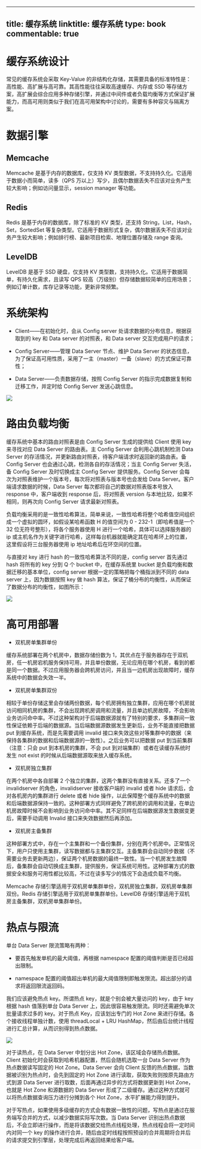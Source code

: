 
---
title: 缓存系统
linktitle: 缓存系统
type: book
commentable: true
---

# 缓存系统设计

常见的缓存系统会采取 Key-Value 的非结构化存储，其需要具备的标准特性是：高性能、高扩展与高可靠。其高性能往往采取高速缓存、内存或 SSD 等存储方案，高扩展会综合应用多种存储引擎，并通过中间件或者负载均衡等方式保证扩展能力，而高可用则类似于我们在高可用架构中讨论的，需要有多种容灾与隔离方案。

# 数据引擎

## Memcache

Memcache 是基于内存的数据库，仅支持 KV 类型数据，不支持持久化。它适用于数据小而简单，读多（QPS 万以上）写少，且偶尔数据丢失不应该对业务产生较大影响；例如访问量显示，session manager 等功能。

## Redis

Redis 是基于内存的数据库，除了标准的 KV 类型，还支持 String，List，Hash，Set，SortedSet 等复杂类型。它适用于数据形式复杂，偶尔数据丢失不应该对业务产生较大影响；例如排行榜、最新项目检索、地理位置存储及 range 查询。

## LevelDB

LevelDB 是基于 SSD 硬盘，仅支持 KV 类型数，支持持久化。它适用于数据简单，有持久化需求，且读写 QPS 较高（万级别）但存储数据较简单的应用场景；例如订单计数，库存记录等功能，更新非常频繁。

# 系统架构

- Client——在初始化时，会从 Config server 处请求数据的分布信息，根据获取到的 key 和 Data server 的对照表，和 Data server 交互完成用户的请求；

- Config Server——管理 Data Server 节点、维护 Data Server 的状态信息，为了保证高可用性质，采用了一主（master）一备（slave）的方式保证可靠性；

- Data Server——负责数据存储，按照 Config Server 的指示完成数据复制和迁移工作，并定时给 Config Server 发送心跳信息。

![](https://i.postimg.cc/TPLrJ7V9/image.png)

# 路由负载均衡

缓存系统中基本的路由对照表是由 Config Server 生成的提供给 Client 使用 key 来寻找对应 Data Server 的路由表。主 Config Server 会利用心跳机制检测 Data Server 的存活情况，并更新路由对照表，待客户端请求时返回新的路由表。备 Config Server 也会通过心跳，检测各自的存活情况；当主 Config Server 失活，备 Config Server 及时切换成主 Config Server 提供服务。Config Server 会每次为对照表维护一个版本号，每次将对照表与版本号也会发给 Data Server。客户端请求数据的时候，Data Server 每次都将自己的数据对照表版本号放入 response 中，客户端收到 response 后，将对照表 version 与本地比较，如果不相同，则再次向 Config Server 请求最新对照表。

负载均衡采用的是一致性哈希算法，简单来说，一致性哈希将整个哈希值空间组织成一个虚拟的圆环，如假设某哈希函数 H 的值空间为 0 - 232-1（即哈希值是一个 32 位无符号整形），将各个服务器使用 H 进行一个哈希，具体可以选择服务器的 ip 或主机名作为关键字进行哈希，这样每台机器就能确定其在哈希环上的位置，这里假设将三台服务器使用 ip 地址哈希后在环空间的位置。

与直接对 key 进行 hash 的一致性哈希算法不同的是，config server 首先通过 hash 将所有的 key 分到 Q 个 bucket 中，在缓存系统里 bucket 是负载均衡和数据迁移的基本单位，config server 根据一定的策略把每个桶指派到不同的 data server 上，因为数据按照 key 做 hash 算法，保证了桶分布的均衡性，从而保证了数据分布的均衡性，如图所示：

![](https://i.postimg.cc/P5GyGPXZ/image.png)

# 高可用部署

- 双机房单集群单份

缓存系统部署在两个机房中，数据存储份数为 1，其优点在于服务器存在于双机房，任一机房宕机服务保持可用，并且单份数据，无论应用在哪个机房，看到的都是同一个数据。不过应用服务器会跨机房访问，并且当一边机房出现故障时，缓存系统中的数据会失效一半。

- 双机房单集群双份

相较于单份存储这里会存储两份数据，每个机房拥有独立集群，应用在哪个机房就访问相同机房的集群，不会出现跨机房调用和流量，并且单边机房故障，不会影响业务访问命中率。不过这种架构对于后端数据源就有了特别的要求，多集群间一致性保证依赖于后端的数据源。当后端数据源数据发生更新后，业务不能直接把数据 put 到缓存系统，而是先需要调用 invalid 接口来失效这些对等集群中的数据（来保持各集群的数据和后端数据源的一致性）。之后业务可以把数据 put 到当前集群（注意：只会 put 到本机房的集群，不会 put 到对端集群）或者在读缓存系统时发生 not exist 的时候从后端数据源取来放入缓存系统。

- 双机房独立集群

在两个机房中各自部署 2 个独立的集群，这两个集群没有直接关系。还多了一个 invalidserver 的角色，invalidserver 接收客户端的 invalid 或者 hide 请求后，会对各机房内的集群进行 delete 或者 hide 操作，以此保障整个缓存系统中的数据和后端数据源保持一致的。这种部署方式同样避免了跨机房的调用和流量，在单边机房故障时候不会影响到业务访问命中率。其不足同样在后端数据源发生数据变更后，需要手动调用 Invalid 接口来失效数据然后再添加。

- 双机房主备集群

这种部署方式中，存在一个主集群和一个备份集群，分别在两个机房中。正常情况下，用户只使用主集群，读写数据都与主集群交互。主备集群会自动同步数据（不需要业务去更新两边），保证两个机房数据的最终一致性。当一个机房发生故障后，备集群会自动切换成主集群，提供服务，保证系统可用性。这种部署方式的数据安全和服务可用性都比较高，不过在读多写少的情况下会造成负载不均衡。

Memcache 存储引擎适用于双机房单集群单份，双机房独立集群，双机房单集群双份。Redis 存储引擎适用于双机房单集群单份。LevelDB 存储引擎适用于双机房主备集群，双机房单集群单份。

# 热点与限流

单台 Data Server 限流策略有两种：

- 要首先触发单机的最大阈值，再根据 namespace 配置的阈值判断是否已经超出限制。

- namespace 配置的阈值超出单机的最大阈值限制即触发限流。超出部分的请求将返回限流返回码。

我们应该避免热点 key。所谓热点 key，就是个别会被大量访问的 key，由于 key 根据 hash 值落到单台 Data Server 上，因此很容易触发限流。同时还需避免单次批量请求过多的 key。对于热点 Key，应该划出专门的 Hot Zone 来进行存储。各个接收线程单独计数，使用 threadLocal + LRU HashMap，然后由后台统计线程进行汇总计算，从而识别得到热点数据。

![](https://i.postimg.cc/KjNb3bqS/image.png)

对于读热点，在 Data Server 中划分出 Hot Zone，该区域会存储热点数据。Client 初始化时会获取到哈希机器配置，然后会随机选取一台 Data Server 作为热点数据读写固定的 Hot Zone。Data Server 会向 Client 反馈的热点数据，当数据被识别为热点时，会先到固定的 Hot Zone 进行读取，获取失败则按原先路由方式到源 Data Server 进行取数，后面再通过异步的方式将数据更新到 Hot Zone，也就是 Hot Zone 和源数据的 Data Server 形成了二级缓存。通过这种方式就可以将热点数据查询压力进行分摊到各个 Hot Zone，水平扩展能力得到提升。

对于写热点，如果使用多级缓存的方式会有数据一致性的问题，写热点是通过在服务端写合并的方式，以减少数据实际写次数。当 Data Server 识别出热点数据后，不会立即进行操作，而是将该数据交给热点线程处理，热点线程会将一定时间内对同一个 key 的操作进行合并，随后由定时线程按照预设的合并周期将合并后的请求提交到引擎层，处理完成后再返回结果给客户端。

    